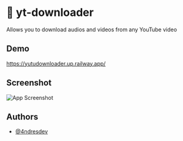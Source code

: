 
# 🎵 yt-downloader

Allows you to download audios and videos from any YouTube video


## Demo

https://yutudownloader.up.railway.app/


## Screenshot

![App Screenshot](https://i.ibb.co/mbYZ9Lp/yt-downloader-tr23-onrender-com-1024x768desktop-f6521d.jpg)


## Authors

- [@4ndresdev](https://www.github.com/4ndresdev)
